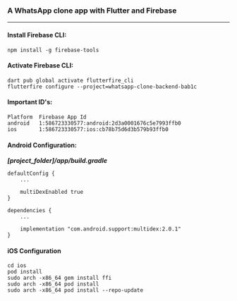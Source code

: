 ### **A WhatsApp clone app with Flutter and Firebase**  
---
#### Install Firebase CLI:  
```
npm install -g firebase-tools  
```

#### Activate Firebase CLI:  
```
dart pub global activate flutterfire_cli  
flutterfire configure --project=whatsapp-clone-backend-bab1c  
```

#### Important ID's:  
```  
Platform  Firebase App Id  
android   1:586723330577:android:2d3a0001676c5e7993ffb0  
ios       1:586723330577:ios:cb78b75d6d3b579b93ffb0  
``` 

#### Android Configuration:

***[project_folder]/app/build.gradle***
```
defaultConfig {
    ...

    multiDexEnabled true
}
```
```
dependencies {
    ...

    implementation "com.android.support:multidex:2.0.1"
}

```

#### iOS Configuration
```
cd ios
pod install
sudo arch -x86_64 gem install ffi
sudo arch -x86_64 pod install
sudo arch -x86_64 pod install --repo-update
```